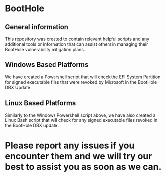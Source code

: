 # BootHole
## General information
This repository was created to contain relevant helpful scripts and any additional tools or information that
can assist others in managing their BootHole vulnerability mitigation plans.

## Windows Based Platforms
We have created a Powershell script that will check the EFI System Partition for signed executable files that were revoked by Microsoft in the BootHole DBX Update

## Linux Based Platforms
Similarly to the Windows Powershell script above,  we have also created a Linux Bash script that will check for any signed executable files revoked in the BootHole DBX update .

# Please report any issues if you encounter them and we will try our best to assist you as soon as we can.
